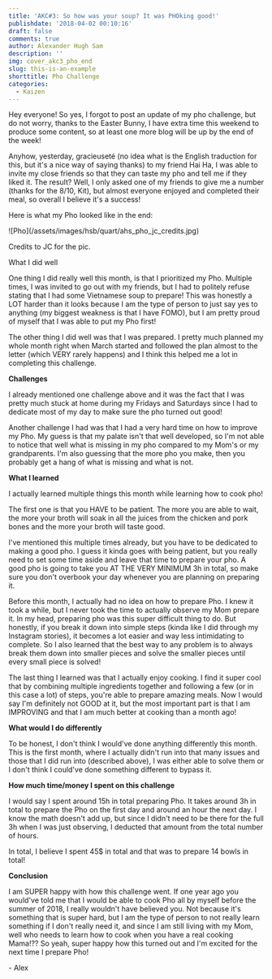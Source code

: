 ```yaml
---
title: 'AKC#3: So how was your soup? It was PHOking good!'
publishdate: '2018-04-02 00:10:16'
draft: false
comments: true
author: Alexander Hugh Sam
description: ''
img: cover_akc3_pho_end
slug: this-is-an-example
shorttitle: Pho Challenge
categories:
  - Kaizen
---
```

Hey everyone! So yes, I forgot to post an update of my pho challenge, but do not worry, thanks to the Easter Bunny, I have extra time this weekend to produce some content, so at least one more blog will be up by the end of the week!



Anyhow, yesterday, gracieuseté (no idea what is the English traduction for this, but it's a nice way of saying thanks) to my friend Hai Ha, I was able to invite my close friends so that they can taste my pho and tell me if they liked it. The result? Well, I only asked one of my friends to give me a number (thanks for the 8/10, Kit), but almost everyone enjoyed and completed their meal, so overall I believe it's a success!



Here is what my Pho looked like in the end:



!\[Pho](/assets/images/hsb/quart/ahs_pho_jc_credits.jpg)



Credits to JC for the pic.



What I did well



One thing I did really well this month, is that I prioritized my Pho. Multiple times, I was invited to go out with my friends, but I had to politely refuse stating that I had some Vietnamese soup to prepare! This was honestly a LOT harder than it looks because I am the type of person to just say yes to anything (my biggest weakness is that I have FOMO), but I am pretty proud of myself that I was able to put my Pho first!



The other thing I did well was that I was prepared. I pretty much planned my whole month right when March started and followed the plan almost to the letter (which VERY rarely happens) and I think this helped me a lot in completing this challenge.



**Challenges**



I already mentioned one challenge above and it was the fact that I was pretty much stuck at home during my Fridays and Saturdays since I had to dedicate most of my day to make sure the pho turned out good!



Another challenge I had was that I had a very hard time on how to improve my Pho. My guess is that my palate isn't that well developed, so I'm not able to notice that well what is missing in my pho compared to my Mom's or my grandparents. I'm also guessing that the more pho you make, then you probably get a hang of what is missing and what is not.



**What I learned**



I actually learned multiple things this month while learning how to cook pho!



The first one is that you HAVE to be patient. The more you are able to wait, the more your broth will soak in all the juices from the chicken and pork bones and the more your broth will taste good.



I've mentioned this multiple times already, but you have to be dedicated to making a good pho. I guess it kinda goes with being patient, but you really need to set some time aside and leave that time to prepare your pho. A good pho is going to take you AT THE VERY MINIMUM 3h in total, so make sure you don't overbook your day whenever you are planning on preparing it.



Before this month, I actually had no idea on how to prepare Pho. I knew it took a while, but I never took the time to actually observe my Mom prepare it. In my head, preparing pho was this super difficult thing to do. But honestly, if you break it down into simple steps (kinda like I did through my Instagram stories), it becomes a lot easier and way less intimidating to complete. So I also learned that the best way to any problem is to always break them down into smaller pieces and solve the smaller pieces until every small piece is solved!



The last thing I learned was that I actually enjoy cooking. I find it super cool that by combining multiple ingredients together and following a few (or in this case a lot) of steps, you're able to prepare amazing meals. Now I would say I'm definitely not GOOD at it, but the most important part is that I am IMPROVING and that I am much better at cooking than a month ago!



**What would I do differently**



To be honest, I don't think I would've done anything differently this month. This is the first month, where I actually didn't run into that many issues and those that I did run into (described above), I was either able to solve them or I don't think I could've done something different to bypass it.



**How much time/money I spent on this challenge**



I would say I spent around 15h in total preparing Pho. It takes around 3h in total to prepare the Pho on the first day and around an hour the next day. I know the math doesn't add up, but since I didn't need to be there for the full 3h when I was just observing, I deducted that amount from the total number of hours.



In total, I believe I spent 45$ in total and that was to prepare 14 bowls in total!



**Conclusion**



I am SUPER happy with how this challenge went. If one year ago you would've told me that I would be able to cook Pho all by myself before the summer of 2018, I really wouldn't have believed you. Not because it's something that is super hard, but I am the type of person to not really learn something if I don't really need it, and since I am still living with my Mom, well who needs to learn how to cook when you have a real cooking Mama!?? So yeah, super happy how this turned out and I'm excited for the next time I prepare Pho!



\- Alex
